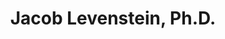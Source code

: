 ---
title: "Jacob Levenstein, Ph.D."
presenter_id: jacob_levenstein
position: Graduate Student
start_date: 2016
end_date: 2021
email: 
phone: 
photo: assets/images/jacob_framed.png
status: former
layout: member 
---